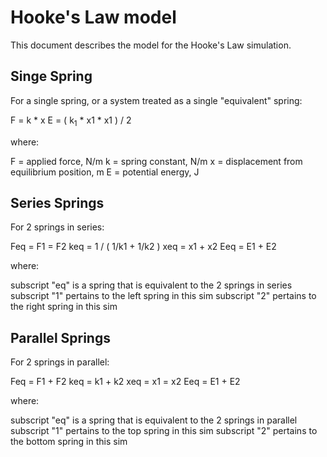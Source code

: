 # Hooke's Law model

This document describes the model for the Hooke's Law simulation.

## Singe Spring

For a single spring, or a system treated as a single "equivalent" spring:

F = k * x
E = ( k<sub>1</sub> * x1 * x1 ) / 2

where:

F = applied force, N/m
k = spring constant, N/m
x = displacement from equilibrium position, m
E = potential energy, J

## Series Springs

For 2 springs in series:

Feq = F1 = F2
keq = 1 / ( 1/k1 + 1/k2 )
xeq = x1 + x2
Eeq = E1 + E2

where:

subscript "eq" is a spring that is equivalent to the 2 springs in series
subscript "1" pertains to the left spring in this sim
subscript "2" pertains to the right spring in this sim

## Parallel Springs

For 2 springs in parallel:

Feq = F1 + F2
keq = k1 + k2
xeq = x1 = x2
Eeq = E1 + E2

where:

subscript "eq" is a spring that is equivalent to the 2 springs in parallel
subscript "1" pertains to the top spring in this sim
subscript "2" pertains to the bottom spring in this sim

